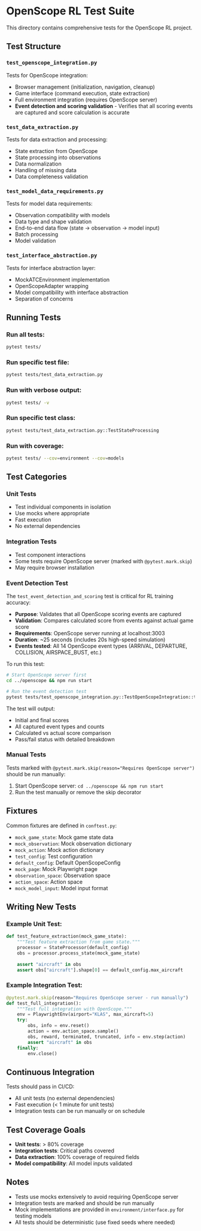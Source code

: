 # OpenScope RL Test Suite

This directory contains comprehensive tests for the OpenScope RL project.

## Test Structure

### `test_openscope_integration.py`
Tests for OpenScope integration:
- Browser management (initialization, navigation, cleanup)
- Game interface (command execution, state extraction)
- Full environment integration (requires OpenScope server)
- **Event detection and scoring validation** - Verifies that all scoring events are captured and score calculation is accurate

### `test_data_extraction.py`
Tests for data extraction and processing:
- State extraction from OpenScope
- State processing into observations
- Data normalization
- Handling of missing data
- Data completeness validation

### `test_model_data_requirements.py`
Tests for model data requirements:
- Observation compatibility with models
- Data type and shape validation
- End-to-end data flow (state → observation → model input)
- Batch processing
- Model validation

### `test_interface_abstraction.py`
Tests for interface abstraction layer:
- MockATCEnvironment implementation
- OpenScopeAdapter wrapping
- Model compatibility with interface abstraction
- Separation of concerns

## Running Tests

### Run all tests:
```bash
pytest tests/
```

### Run specific test file:
```bash
pytest tests/test_data_extraction.py
```

### Run with verbose output:
```bash
pytest tests/ -v
```

### Run specific test class:
```bash
pytest tests/test_data_extraction.py::TestStateProcessing
```

### Run with coverage:
```bash
pytest tests/ --cov=environment --cov=models
```

## Test Categories

### Unit Tests
- Test individual components in isolation
- Use mocks where appropriate
- Fast execution
- No external dependencies

### Integration Tests
- Test component interactions
- Some tests require OpenScope server (marked with `@pytest.mark.skip`)
- May require browser installation

### Event Detection Test
The `test_event_detection_and_scoring` test is critical for RL training accuracy:
- **Purpose**: Validates that all OpenScope scoring events are captured
- **Validation**: Compares calculated score from events against actual game score
- **Requirements**: OpenScope server running at localhost:3003
- **Duration**: ~25 seconds (includes 20s high-speed simulation)
- **Events tested**: All 14 OpenScope event types (ARRIVAL, DEPARTURE, COLLISION, AIRSPACE_BUST, etc.)

To run this test:
```bash
# Start OpenScope server first
cd ../openscope && npm run start

# Run the event detection test
pytest tests/test_openscope_integration.py::TestOpenScopeIntegration::test_event_detection_and_scoring -v -s
```

The test will output:
- Initial and final scores
- All captured event types and counts
- Calculated vs actual score comparison
- Pass/fail status with detailed breakdown

### Manual Tests
Tests marked with `@pytest.mark.skip(reason="Requires OpenScope server")` should be run manually:
1. Start OpenScope server: `cd ../openscope && npm run start`
2. Run the test manually or remove the skip decorator

## Fixtures

Common fixtures are defined in `conftest.py`:
- `mock_game_state`: Mock game state data
- `mock_observation`: Mock observation dictionary
- `mock_action`: Mock action dictionary
- `test_config`: Test configuration
- `default_config`: Default OpenScopeConfig
- `mock_page`: Mock Playwright page
- `observation_space`: Observation space
- `action_space`: Action space
- `mock_model_input`: Model input format

## Writing New Tests

### Example Unit Test:
```python
def test_feature_extraction(mock_game_state):
    """Test feature extraction from game state."""
    processor = StateProcessor(default_config)
    obs = processor.process_state(mock_game_state)
    
    assert "aircraft" in obs
    assert obs["aircraft"].shape[0] == default_config.max_aircraft
```

### Example Integration Test:
```python
@pytest.mark.skip(reason="Requires OpenScope server - run manually")
def test_full_integration():
    """Test full integration with OpenScope."""
    env = PlaywrightEnv(airport="KLAS", max_aircraft=5)
    try:
        obs, info = env.reset()
        action = env.action_space.sample()
        obs, reward, terminated, truncated, info = env.step(action)
        assert "aircraft" in obs
    finally:
        env.close()
```

## Continuous Integration

Tests should pass in CI/CD:
- All unit tests (no external dependencies)
- Fast execution (< 1 minute for unit tests)
- Integration tests can be run manually or on schedule

## Test Coverage Goals

- **Unit tests**: > 80% coverage
- **Integration tests**: Critical paths covered
- **Data extraction**: 100% coverage of required fields
- **Model compatibility**: All model inputs validated

## Notes

- Tests use mocks extensively to avoid requiring OpenScope server
- Integration tests are marked and should be run manually
- Mock implementations are provided in `environment/interface.py` for testing models
- All tests should be deterministic (use fixed seeds where needed)

